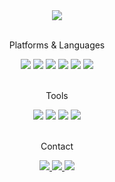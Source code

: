 <div align=center>
    <img src="https://capsule-render.vercel.app/api?type=soft&color=auto&height=100&section=header&text=Kim%20Minjoon&fontSize=45" />
</div>
<br>

<div align=center>
	<p>Platforms & Languages</p>
    
</div>
<div align="center">
    <img src="https://img.shields.io/badge/C-00599C?style=for-the-badge&logo=c&logoColor=white" />
    <img src="https://img.shields.io/badge/python-3670A0?style=for-the-badge&logo=python&logoColor=white" />
    <img src="https://img.shields.io/badge/F%23-378BBA?style=for-the-badge&logo=fsharp&logoColor=white" />
    <img src="https://img.shields.io/badge/OCaml-EC6813?style=for-the-badge&logo=ocaml&logoColor=white" />
    <img src="https://img.shields.io/badge/bash-4EAA25?style=for-the-badge&logo=gnubash&logoColor=white" />
	<img src="https://img.shields.io/badge/Linux-FCC624?style=for-the-badge&logo=linux&logoColor=black" />
    <br>
    <!--<img src="https://github-readme-stats.vercel.app/api/top-langs/?username=246p" />-->
</div>
<br>


<div align=center>
	<p>Tools</p>
</div>
<div align="center">
    <img src="https://img.shields.io/badge/Vscode-007ACC?style=for-the-badge&logo=visualstudiocode&logoColor=white" />
    <img src="https://img.shields.io/badge/GIT-E44C30?style=for-the-badge&logo=git&logoColor=white" />
    <img src="https://img.shields.io/badge/VIM-019733?style=for-the-badge&logo=vim&logoColor=white" />
    <img src="https://img.shields.io/badge/Docker-2496ED?style=for-the-badge&logo=docker&logoColor=white" />

</div>
<br>

<div align=center>
	<p>Contact</p>
</div>
<div align=center>
	<a href="https://www.linkedin.com/in/minjoonkim01/">
		<img src="https://img.shields.io/badge/LinkedIn-0077B5?style=for-the-badge&logo=linkedin&logoColor=white" />
	</a>
	<a href="mailto:0016kmj@u.sogang.ac.kr">
		<img src="https://img.shields.io/badge/Gmail-D14836?style=for-the-badge&logo=gmail&logoColor=white" />
	</a>
    <!-- github.io
	<a href="https://246p.github.io/">
		<img src="https://img.shields.io/badge/Github.io-222222?style=for-the-badge&logo=github&logoColor=white" />
	</a>
	-->
    <a href="https://www.instagram.com/minjunkinn/">
		<img src="https://img.shields.io/badge/Instagram-E4405F?style=for-the-badge&logo=instagram&logoColor=white" />
	</a>
	<br>
</div>
<br>

<div align="center">
<!--     <img src="https://github-readme-stats.vercel.app/api?username=minjoonkim01&count_private=true"/>
    <br>
    <img src="https://github-readme-stats.vercel.app/api/top-langs/?username=minjoonkim01&hide=html&exclude_repo=minjoonkim01.github.io" />
    <br> -->
    <!-- BOJ 
	<br>
    <br>
    <img src="http://mazassumnida.wtf/api/v2/generate_badge?boj=kmj582" /> 
	-->
</div>
<br>
